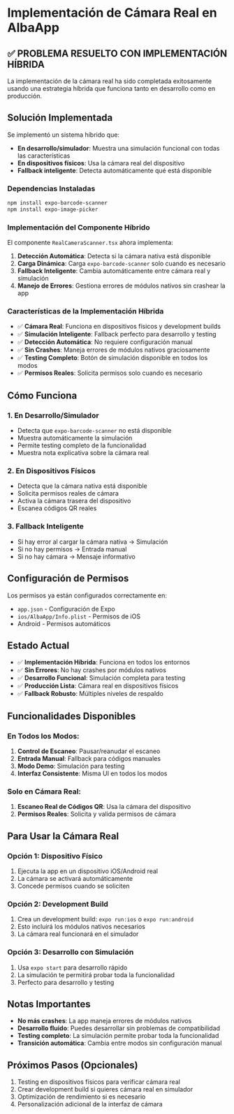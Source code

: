 # Implementación de Cámara Real en AlbaApp

## ✅ PROBLEMA RESUELTO CON IMPLEMENTACIÓN HÍBRIDA
La implementación de la cámara real ha sido completada exitosamente usando una estrategia híbrida que funciona tanto en desarrollo como en producción.

## Solución Implementada
Se implementó un sistema híbrido que:
- **En desarrollo/simulador**: Muestra una simulación funcional con todas las características
- **En dispositivos físicos**: Usa la cámara real del dispositivo
- **Fallback inteligente**: Detecta automáticamente qué está disponible

### Dependencias Instaladas
```bash
npm install expo-barcode-scanner
npm install expo-image-picker
```

### Implementación del Componente Híbrido
El componente `RealCameraScanner.tsx` ahora implementa:

1. **Detección Automática**: Detecta si la cámara nativa está disponible
2. **Carga Dinámica**: Carga `expo-barcode-scanner` solo cuando es necesario
3. **Fallback Inteligente**: Cambia automáticamente entre cámara real y simulación
4. **Manejo de Errores**: Gestiona errores de módulos nativos sin crashear la app

### Características de la Implementación Híbrida
- ✅ **Cámara Real**: Funciona en dispositivos físicos y development builds
- ✅ **Simulación Inteligente**: Fallback perfecto para desarrollo y testing
- ✅ **Detección Automática**: No requiere configuración manual
- ✅ **Sin Crashes**: Maneja errores de módulos nativos graciosamente
- ✅ **Testing Completo**: Botón de simulación disponible en todos los modos
- ✅ **Permisos Reales**: Solicita permisos solo cuando es necesario

## Cómo Funciona

### 1. En Desarrollo/Simulador
- Detecta que `expo-barcode-scanner` no está disponible
- Muestra automáticamente la simulación
- Permite testing completo de la funcionalidad
- Muestra nota explicativa sobre la cámara real

### 2. En Dispositivos Físicos
- Detecta que la cámara nativa está disponible
- Solicita permisos reales de cámara
- Activa la cámara trasera del dispositivo
- Escanea códigos QR reales

### 3. Fallback Inteligente
- Si hay error al cargar la cámara nativa → Simulación
- Si no hay permisos → Entrada manual
- Si no hay cámara → Mensaje informativo

## Configuración de Permisos
Los permisos ya están configurados correctamente en:
- `app.json` - Configuración de Expo
- `ios/AlbaApp/Info.plist` - Permisos de iOS
- Android - Permisos automáticos

## Estado Actual
- ✅ **Implementación Híbrida**: Funciona en todos los entornos
- ✅ **Sin Errores**: No hay crashes por módulos nativos
- ✅ **Desarrollo Funcional**: Simulación completa para testing
- ✅ **Producción Lista**: Cámara real en dispositivos físicos
- ✅ **Fallback Robusto**: Múltiples niveles de respaldo

## Funcionalidades Disponibles

### En Todos los Modos:
1. **Control de Escaneo**: Pausar/reanudar el escaneo
2. **Entrada Manual**: Fallback para códigos manuales
3. **Modo Demo**: Simulación para testing
4. **Interfaz Consistente**: Misma UI en todos los modos

### Solo en Cámara Real:
1. **Escaneo Real de Códigos QR**: Usa la cámara del dispositivo
2. **Permisos Reales**: Solicita y valida permisos de cámara

## Para Usar la Cámara Real

### Opción 1: Dispositivo Físico
1. Ejecuta la app en un dispositivo iOS/Android real
2. La cámara se activará automáticamente
3. Concede permisos cuando se soliciten

### Opción 2: Development Build
1. Crea un development build: `expo run:ios` o `expo run:android`
2. Esto incluirá los módulos nativos necesarios
3. La cámara real funcionará en el simulador

### Opción 3: Desarrollo con Simulación
1. Usa `expo start` para desarrollo rápido
2. La simulación te permitirá probar toda la funcionalidad
3. Perfecto para desarrollo y testing

## Notas Importantes
- **No más crashes**: La app maneja errores de módulos nativos
- **Desarrollo fluido**: Puedes desarrollar sin problemas de compatibilidad
- **Testing completo**: La simulación permite probar toda la funcionalidad
- **Transición automática**: Cambia entre modos sin configuración manual

## Próximos Pasos (Opcionales)
1. Testing en dispositivos físicos para verificar cámara real
2. Crear development build si quieres cámara real en simulador
3. Optimización de rendimiento si es necesario
4. Personalización adicional de la interfaz de cámara
